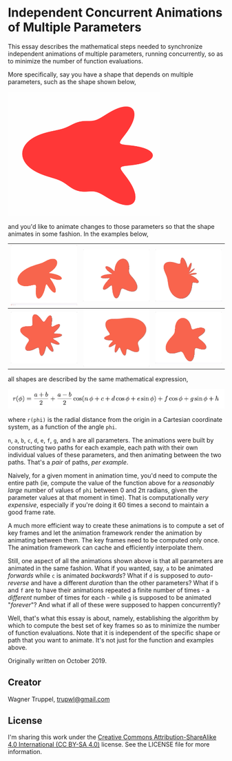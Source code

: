 # Independent Concurrent Animations of Multiple Parameters

This essay describes the mathematical steps needed to synchronize independent animations of multiple parameters, running concurrently, so as to minimize the number of function evaluations.

More specifically, say you have a shape that depends on multiple parameters, such as the shape shown below,

![](0.png)

and you'd like to animate changes to those parameters so that the shape animates in some fashion. In the examples below,

| ![](gifs/1.gif) | ![](gifs/2.gif) | ![](gifs/3.gif) |
| --------------- | --------------- | --------------- |
| ![](gifs/4.gif) | ![](gifs/5.gif) | ![](gifs/6.gif) |

all shapes are described by the same mathematical expression,

![](eq.png)

where `r(phi)` is the radial distance from the origin in a Cartesian coordinate system, as a function of the angle `phi`.

`n`, `a`, `b`, `c`, `d`, `e`, `f`, `g`, and `h` are all parameters. The animations were built by constructing two paths for each example, each path with their own individual values of these parameters, and then animating between the two paths. That's a *pair* of paths, *per example*.

Naively, for a given moment in animation time, you'd need to compute the entire path (ie, compute the value of the function above for a *reasonably large* number of values of `phi` between 0 and 2π radians, given the parameter values at that moment in time). That is computationally *very expensive*, especially if you're doing it 60 times a second to maintain a good frame rate.

A much more efficient way to create these animations is to compute a set of key frames and let the animation framework render the animation by animating between them. The key frames need to be computed only once. The animation framework can cache and efficiently interpolate them.

Still, one aspect of all the animations shown above is that all parameters are animated in the same fashion. What if you wanted, say, `a` to be animated *forwards* while `c` is animated *backwards*? What if `d` is supposed to *auto-reverse* and have a different *duration* than the other parameters? What if `b` and `f` are to have their animations repeated a finite number of times - a *different* number of times for each - while `g` is supposed to be animated "*forever*"? And what if all of these were supposed to happen concurrently?

Well, that's what this essay is about, namely, establishing the algorithm by which to compute the best set of key frames so as to minimize the number of function evaluations. Note that it is independent of the specific shape or path that you want to animate. It's not just for the function and examples above.

Originally written on October 2019.

## Creator

Wagner Truppel, trupwl@gmail.com

## License

I'm sharing this work under the [Creative Commons Attribution-ShareAlike 4.0 International (CC BY-SA 4.0)](http://creativecommons.org/licenses/by-sa/4.0/) license. See the LICENSE file for more information.
